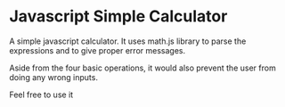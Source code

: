 <h1>Javascript Simple Calculator</h1>

<p>A simple javascript calculator. It uses math.js library to parse the expressions and to give proper error messages.</p>

<p>Aside from the four basic operations, it would also prevent the user from doing any wrong inputs.</p>

<p>Feel free to use it</p>
